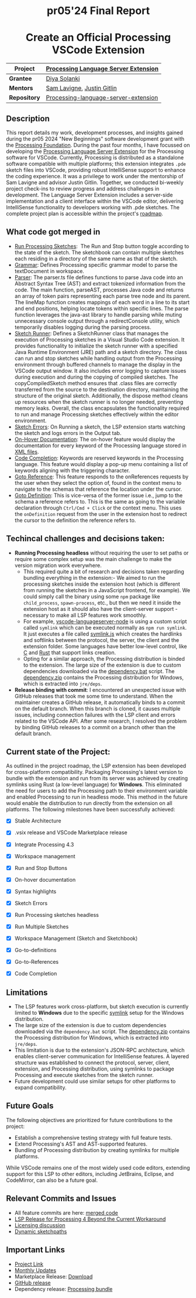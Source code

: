 <h1 align="center">
pr05'24 Final Report
</h1>
<h1 align="center">Create an Official Processing VSCode Extension
</h1>

| **Project**     | [Processing Language Server Extension](https://github.com/processing/pr05-grant/wiki/2024-Project-List-for-%60pr05%60-=-Processing-Foundation-Software-Development-Grant#%F0%9F%85%BF%EF%B8%8F-create-an-official-processing-vscode-extension) |
|-----------------|------------------------------------------------------------------------------------------------------------------------------------------------------------------------------------------------------------------------------------------------------|
| **Grantee**     | [Diya Solanki](https://github.com/diyaayay)                                                                                                                                                                                                         |
| **Mentors**     | [Sam Lavigne](https://lav.io/), [Justin Gitlin](https://cacheflowe.com/)                                                                                                                                                                            |
| **Repository**  | [Processing-language-server-extension](https://github.com/diyaayay/processing-language-server-extension)                                                                                                                                            |


## Description

This report details my work, development processes, and insights gained during the pr05 2024 "New Beginnings" software development grant with the [Processing Foundation](https://processingfoundation.org/). During the past four months, I have focussed on developing the [Processing Language Server Extension](https://github.com/diyaayay/processing-language-server-extension/) for the Processing software for VSCode. Currently, Processing is distributed as a standalone software compatible with multiple platforms; this extension integrates `.pde` sketch files into VSCode, providing robust IntelliSense support to enhance the coding experience.
It was a privilege to work under the mentorship of Sam Lavigne and advisor Justin Gitlin. Together, we conducted bi-weekly project check-ins to review progress and address challenges in development.
The Language Server Extension includes a server-side implementation and a client interface within the VSCode editor, delivering IntelliSense functionality to developers working with .pde sketches. The complete project plan is accessible within the project's [roadmap](https://github.com/diyaayay/processing-language-server-extension/blob/Development/ROADMAP.md).


## What code got merged in
- [Run Processing Sketches](https://github.com/diyaayay/processing-language-server-extension/blob/Development/client/src/sketchRunner.ts): 
The Run and Stop button toggle according to the state of the sketch. The sketchbook can contain multiple sketches each residing in a directory of the same name as that of the sketch.
- [Grammar](https://github.com/diyaayay/processing-language-server-extension/tree/Development/server/src/grammar/terms): Defines Processing specific grammar model to parse the textDocument in workspace.
- [Parser](https://github.com/diyaayay/processing-language-server-extension/blob/Development/server/src/parser.ts): The parser.ts file defines functions to parse Java code into an Abstract Syntax Tree (AST) and extract tokenized information from the code. The main function, parseAST, processes Java code and returns an array of token pairs representing each parse tree node and its parent. The lineMap function creates mappings of each word in a line to its start and end positions, helping locate tokens within specific lines. The parse function leverages the java-ast library to handle parsing while muting unnecessary console output through a redirectConsole utility, which temporarily disables logging during the parsing process.
- [Sketch Runner](https://github.com/diyaayay/processing-language-server-extension/blob/Development/client/src/sketchRunner.ts): Defines a SketchRunner class that manages the execution of Processing sketches in a Visual Studio Code extension. It provides functionality to initialize the sketch runner with a specified Java Runtime Environment (JRE) path and a sketch directory. The class can run and stop sketches while handling output from the Processing environment through buffered channels to manage the display in the VSCode output window. It also includes error logging to capture issues during execution and during the copying of compiled sketches. The copyCompiledSketch method ensures that .class files are correctly transferred from the source to the destination directory, maintaining the structure of the original sketch. Additionally, the dispose method cleans up resources when the sketch runner is no longer needed, preventing memory leaks. Overall, the class encapsulates the functionality required to run and manage Processing sketches effectively within the editor environment.
- [Sketch Errors](https://github.com/diyaayay/processing-language-server-extension/blob/Development/client/src/sketchRunner.ts): On Running a sketch, the LSP extension starts watching the sketch and logs errors in the Output tab.
- [On-Hover Documentation](https://github.com/diyaayay/processing-language-server-extension/blob/Development/server/src/hover.ts): The on-hover feature would display the documentation for every keyword of the Processing language stored in [XML files](https://github.com/diyaayay/processing-language-server-extension/tree/Development/server/out/processing/lspinsights).
- [Code Completion](https://github.com/diyaayay/processing-language-server-extension/blob/Development/server/src/completion.ts): Keywords are reserved keywords in the Processing language. This feature would display a pop-up menu containing a list of keywords aligning with the triggering character.
- [Goto Reference](https://github.com/diyaayay/processing-language-server-extension/blob/Development/server/src/references.ts): This feature responds to the onReferences requests by the user when they select the option of, found in the context menu to navigate to the schemas that reference the location under the cursor.
- [Goto Definition](https://github.com/diyaayay/processing-language-server-extension/blob/Development/server/src/definition.ts): This is vice-versa of the former issue i.e., jump to the schema a reference refers to. This is the same as going to the variable declaration through `Ctrl/Cmd + Click` or the context menu. This uses the `onDefinition` request from the user in the extension host to redirect the cursor to the definition the reference refers to.

## Techincal challenges and decisions taken:

- **Running Processing headless** without requiring the user to set paths or require some complex setup was the main challenge to make the version migration work everywhere.
  - This required quite a bit of research and decisions taken regarding bundling everything in the extension:- We aimed to run the processing sketches inside the extension host (which is different from running the sketches in a JavaScript frontend, for example). We could simply call the binary using some `npm` package like `child_process`, `spawn-process`, etc., but then we need it inside the extension host as it should also have the client-server support - necessary to make all LSP features work smoothly.
  - For example, [vscode-languageserver-node](https://github.com/microsoft/vscode-languageserver-node) is using a custom script called `symlink` which can be executed normally as `npm run symlink`. It just executes a file called [symlink.js](https://github.com/microsoft/vscode-languageserver-node/blob/main/build/bin/symlink.js) which creates the hardlinks and softlinks between the protocol, the server, the client and the extension folder. Some languages have better low-level control, like [C](https://pubs.opengroup.org/onlinepubs/009696899/functions/symlink.html#:~:text=The%20symlink()%20function%20shall,contained%20in%20the%20symbolic%20link) and [Rust](https://doc.rust-lang.org/stable/std/os/unix/fs/fn.symlink.html) that support links creation.
  - Opting for a similar approach, the Processing distribution is binded to the extension. The large size of the extension is due to custom dependencies downloaded via the [dependency.bat](https://github.com/diyaayay/processing-language-server-extension/blob/Development/dependency.bat) script. The [dependency.zip](https://github.com/diyaayay/processing-language-server-extension/releases/download/v1.2/dependency.zip) contains the Processing distribution for Windows, which is extracted into `jre/deps`.
- **Release binding with commit**: I encountered an unexpected issue with GitHub releases that took me some time to understand. When the maintainer creates a GitHub release, it automatically binds to a commit on the default branch. When this branch is cloned, it causes multiple issues, including connection failures with the LSP client and errors related to the VSCode API. After some research, I resolved the problem by binding GitHub releases to a commit on a branch other than the default branch.

## Current state of the Project:

As outlined in the project roadmap, the LSP extension has been developed for cross-platform compatibility. Packaging Processing's latest version to bundle with the extension and run from its server was achieved by creating symlinks using Rust (a low-level language) for **Windows**. This eliminated the need for users to add the Processing path to their environment variable and enabled Processing to run in headless mode. This method in the future would enable the distribution to run directly from the extension on all platforms. The following milestones have been successfully achieved:

- [x] Stable Architecture
- [x] .vsix release and VSCode Marketplace release
- [x] Integrate Processing 4.3
- [x] Workspace management
- [x] Run and Stop Buttons
- [x] On-hover documentation
- [x] Syntax highlights
- [x] Sketch Errors
- [x] Run Processing sketches headless
- [x] Run Multiple Sketches
- [x] Workspace Management (Sketch and Sketchbook)
- [x] Go-to-definitions
- [x] Go-to-References
- [x] Code Completion


## Limitations
- The LSP features work cross-platform, but sketch execution is currently limited to **Windows** due to the specific [symlink](https://doc.rust-lang.org/std/os/unix/fs/fn.symlink.html) setup for the Windows distribution.
- The large size of the extension is due to custom dependencies downloaded via the `dependency.bat` script. The [dependency.zip](https://github.com/diyaayay/processing-language-server-extension/releases/download/v1.2/dependency.zip) contains the Processing distribution for Windows, which is extracted into `jre/deps`.
- This limitation is due to the extension's JSON-RPC architecture, which enables client-server communication for IntelliSense features. A layered structure was established to connect the protocol, server, client, extension, and Processing distribution, using symlinks to package Processing and execute sketches from the sketch runner.
- Future development could use similar setups for other platforms to expand compatibility.
  
## Future Goals
The following objectives are prioritized for future contributions to the project:
- Establish a comprehensive testing strategy with full feature tests.
- Extend Processing's AST and AST-supported features.
- Bundling of Processing distribution by creating symlinks for multiple platforms.

While VSCode remains one of the most widely used code editors, extending support for this LSP to other editors, including JetBrains, Eclipse, and CodeMirror, can also be a future goal.

## Relevant Commits and Issues
- All feature commits are here: [merged code](#what-code-got-merged-in)
- [LSP Release for Processing 4 Beyond the Current Workaround](https://github.com/diyaayay/processing-language-server-extension/issues/1)
- [Licensing discussion](https://github.com/diyaayay/processing-language-server-extension/issues/1)
- [Dynamic sketchpaths](https://github.com/diyaayay/processing-language-server-extension/commit/80e13ed678c8eb464fcccd9b2136fbbd543c25ba)

## Important Links
- [Project Link](https://github.com/diyaayay/processing-language-server-extension/)
- [Monthly Updates](https://github.com/processing/pr05-grant/tree/main/2024_NewBeginnings/monthly-reports)
- Marketplace Release: [Download](https://marketplace.visualstudio.com/items?itemName=DiyaSolanki.processing-language-server-extension)
- [GitHub release](https://github.com/diyaayay/processing-language-server-extension/releases/tag/v0.0.1)
- Dependency release: [Processing bundle](https://github.com/diyaayay/processing-language-server-extension/releases/tag/v1.2)